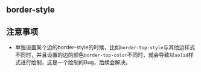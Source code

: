 ## border-style


<!-- CSSJSON.border-style.description -->

<!-- CSSJSON.border-style.syntax -->

<!-- CSSJSON.border-style.values -->

<!-- CSSJSON.border-style.defaultValue -->

<!-- CSSJSON.border-style.unixTags -->

<!-- CSSJSON.border-style.compatibility -->

<!-- CSSJSON.border-style.reference -->

## 注意事项

* 单独设置某个边的border-style的时候，比如`border-top-style`与其他边样式不同时，并且设置的边的颜色`border-top-color`不同时，就会导致以`solid`样式进行绘制，这是一个绘制的Bug，后续会解决。
